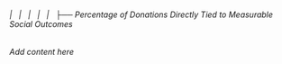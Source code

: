 ###### |   |   |   |   |   ├── Percentage of Donations Directly Tied to Measurable Social Outcomes

*Add content here*